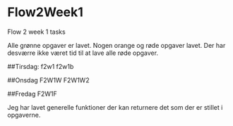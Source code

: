 # Flow2Week1
 Flow 2 week 1 tasks

Alle grønne opgaver er lavet.
Nogen orange og røde opgaver lavet. Der har desværre ikke været tid til at lave alle røde opgaver.

##Tirsdag:
f2w1 
f2w1b

##Onsdag
F2W1W
F2W1W2

##Fredag
F2W1F

Jeg har lavet generelle funktioner der kan returnere det som der er stillet i opgaverne.
